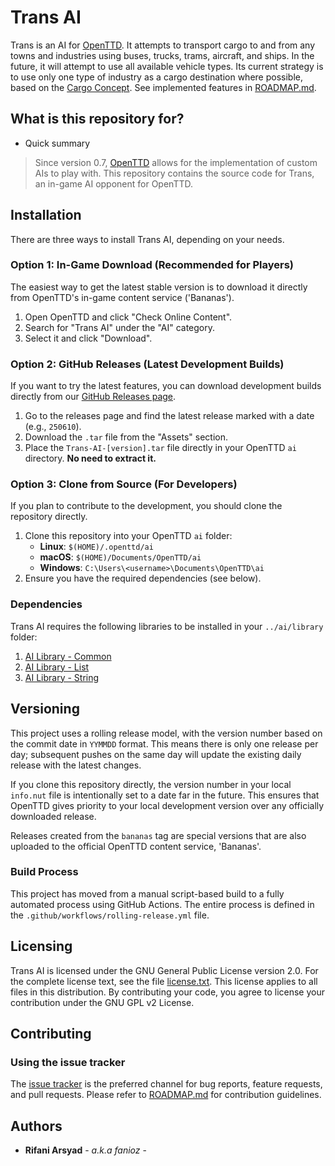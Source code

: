 # Trans AI

Trans is an AI for [OpenTTD](http://www.openttd.org). It attempts to transport cargo to and from any towns and industries using buses, trucks, trams, aircraft, and ships. In the future, it will attempt to use all available vehicle types. Its current strategy is to use only one type of industry as a cargo destination where possible, based on the [Cargo Concept](http.www.openttdcoop.org/wiki/Gametype:Cargo_Concept). See implemented features in [ROADMAP.md](ROADMAP.md).

## What is this repository for? ##

* Quick summary
> Since version 0.7, [OpenTTD](http://www.openttd.org) allows for the implementation of custom AIs to play with.
> This repository contains the source code for Trans, an in-game AI opponent for OpenTTD.

## Installation

There are three ways to install Trans AI, depending on your needs.

### Option 1: In-Game Download (Recommended for Players)

The easiest way to get the latest stable version is to download it directly from OpenTTD's in-game content service ('Bananas').

1.  Open OpenTTD and click "Check Online Content".
2.  Search for "Trans AI" under the "AI" category.
3.  Select it and click "Download".

### Option 2: GitHub Releases (Latest Development Builds)

If you want to try the latest features, you can download development builds directly from our [GitHub Releases page](https://github.com/fanioz/AI-Trans/releases).

1.  Go to the releases page and find the latest release marked with a date (e.g., `250610`).
2.  Download the `.tar` file from the "Assets" section.
3.  Place the `Trans-AI-[version].tar` file directly in your OpenTTD `ai` directory. **No need to extract it.**

### Option 3: Clone from Source (For Developers)

If you plan to contribute to the development, you should clone the repository directly.

1.  Clone this repository into your OpenTTD `ai` folder:
    * **Linux**: `$(HOME)/.openttd/ai`
    * **macOS**: `$(HOME)/Documents/OpenTTD/ai`
    * **Windows**: `C:\Users\<username>\Documents\OpenTTD\ai`
2.  Ensure you have the required dependencies (see below).

### Dependencies

Trans AI requires the following libraries to be installed in your `../ai/library` folder:
1.  [AI Library - Common](http://noai.openttd.org/downloads/Libraries/AILibCommon-2.tar.gz)
2.  [AI Library - List](http://noai.openttd.org/downloads/Libraries/AILibList-3.tar.gz)
3.  [AI Library - String](http://noai.openttd.org/downloads/Libraries/AILib.String-2.tar.gz)

## Versioning

This project uses a rolling release model, with the version number based on the commit date in `YYMMDD` format. This means there is only one release per day; subsequent pushes on the same day will update the existing daily release with the latest changes.

If you clone this repository directly, the version number in your local `info.nut` file is intentionally set to a date far in the future. This ensures that OpenTTD gives priority to your local development version over any officially downloaded release.

Releases created from the `bananas` tag are special versions that are also uploaded to the official OpenTTD content service, 'Bananas'.

### Build Process
This project has moved from a manual script-based build to a fully automated process using GitHub Actions. The entire process is defined in the `.github/workflows/rolling-release.yml` file.

## Licensing

Trans AI is licensed under the GNU General Public License version 2.0. For the complete license text, see the file [license.txt](license.txt). This license applies to all files in this distribution.
By contributing your code, you agree to license your contribution under the GNU GPL v2 License.

## Contributing

### Using the issue tracker

The [issue tracker](https://github.com/fanioz/AI_Trans/issues) is the preferred channel for bug reports, feature requests, and pull requests. Please refer to [ROADMAP.md](ROADMAP.md) for contribution guidelines.

## Authors

* **Rifani Arsyad** - *a.k.a fanioz* -